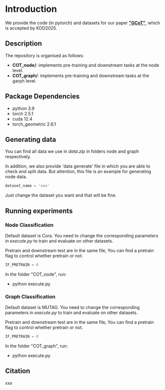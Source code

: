 # Introduction
We provide the code (in pytorch) and datasets for our paper 
[**"GCoT"**](url), which is accepted by KDD2025.

## Description
The repository is organised as follows:
- **COT_node/**: implements pre-training and downstream tasks at the node level.
- **COT_graph/**: implements pre-training and downstream tasks at the garph level.

## Package Dependencies
* python 3.9
* torch 2.5.1
* cuda 12.4
* torch_geometric 2.6.1

## Generating data
You can find all data we use in *data.zip* in folders node and graph respectively.

In addition, we also provide 'data generate' file in which you are able to check and split data.
But attention, this file is an example for generating node data.
```python
dataset_name = 'xxx'
```
Just change the dataset you want and that will be fine.

## Running experiments
### Node Classification
Default dataset is Cora. You need to change the corresponding parameters in *execute.py* to train and evaluate on other datasets. 

Pretrain and downstream test are in the same file, You can find a pretrain flag to control whether pretrain or not.
```python
IF_PRETRAIN = 0
```
In the folder "COT_node", run:
- python execute.py

### Graph Classification
Default dataset is MUTAG. You need to change the corresponding parameters in *execute.py* to train and evaluate on other datasets.

Pretrain and downstream test are in the same file, You can find a pretrain flag to control whether pretrain or not.
```python
IF_PRETRAIN = 0
```
In the folder "COT_graph", run:
- python execute.py
 
## Citation
xxx